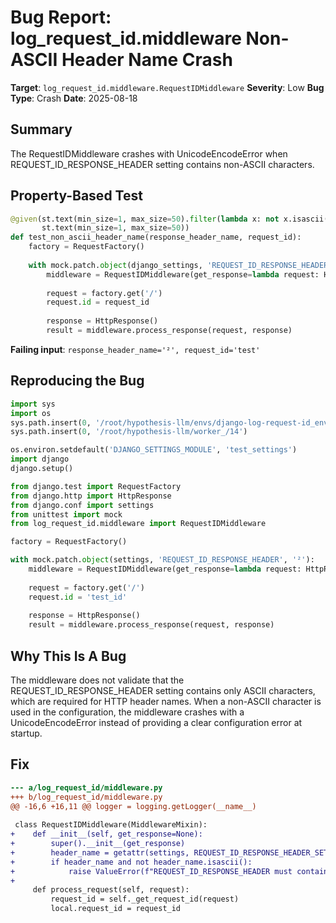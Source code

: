 # Bug Report: log_request_id.middleware Non-ASCII Header Name Crash

**Target**: `log_request_id.middleware.RequestIDMiddleware`
**Severity**: Low
**Bug Type**: Crash
**Date**: 2025-08-18

## Summary

The RequestIDMiddleware crashes with UnicodeEncodeError when REQUEST_ID_RESPONSE_HEADER setting contains non-ASCII characters.

## Property-Based Test

```python
@given(st.text(min_size=1, max_size=50).filter(lambda x: not x.isascii()),
       st.text(min_size=1, max_size=50))
def test_non_ascii_header_name(response_header_name, request_id):
    factory = RequestFactory()
    
    with mock.patch.object(django_settings, 'REQUEST_ID_RESPONSE_HEADER', response_header_name):
        middleware = RequestIDMiddleware(get_response=lambda request: HttpResponse())
        
        request = factory.get('/')
        request.id = request_id
        
        response = HttpResponse()
        result = middleware.process_response(request, response)
```

**Failing input**: `response_header_name='²', request_id='test'`

## Reproducing the Bug

```python
import sys
import os
sys.path.insert(0, '/root/hypothesis-llm/envs/django-log-request-id_env/lib/python3.13/site-packages')
sys.path.insert(0, '/root/hypothesis-llm/worker_/14')

os.environ.setdefault('DJANGO_SETTINGS_MODULE', 'test_settings')
import django
django.setup()

from django.test import RequestFactory
from django.http import HttpResponse
from django.conf import settings
from unittest import mock
from log_request_id.middleware import RequestIDMiddleware

factory = RequestFactory()

with mock.patch.object(settings, 'REQUEST_ID_RESPONSE_HEADER', '²'):
    middleware = RequestIDMiddleware(get_response=lambda request: HttpResponse())
    
    request = factory.get('/')
    request.id = 'test_id'
    
    response = HttpResponse()
    result = middleware.process_response(request, response)
```

## Why This Is A Bug

The middleware does not validate that the REQUEST_ID_RESPONSE_HEADER setting contains only ASCII characters, which are required for HTTP header names. When a non-ASCII character is used in the configuration, the middleware crashes with a UnicodeEncodeError instead of providing a clear configuration error at startup.

## Fix

```diff
--- a/log_request_id/middleware.py
+++ b/log_request_id/middleware.py
@@ -16,6 +16,11 @@ logger = logging.getLogger(__name__)
 
 class RequestIDMiddleware(MiddlewareMixin):
+    def __init__(self, get_response=None):
+        super().__init__(get_response)
+        header_name = getattr(settings, REQUEST_ID_RESPONSE_HEADER_SETTING, None)
+        if header_name and not header_name.isascii():
+            raise ValueError(f"REQUEST_ID_RESPONSE_HEADER must contain only ASCII characters, got: {header_name}")
+    
     def process_request(self, request):
         request_id = self._get_request_id(request)
         local.request_id = request_id
```